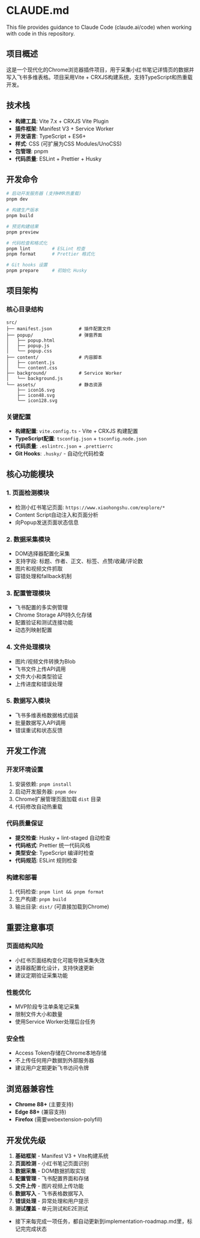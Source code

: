 # CLAUDE.md

This file provides guidance to Claude Code (claude.ai/code) when working with code in this repository.

## 项目概述

这是一个现代化的Chrome浏览器插件项目，用于采集小红书笔记详情页的数据并写入飞书多维表格。项目采用Vite + CRXJS构建系统，支持TypeScript和热重载开发。

## 技术栈

- **构建工具**: Vite 7.x + CRXJS Vite Plugin
- **插件框架**: Manifest V3 + Service Worker
- **开发语言**: TypeScript + ES6+
- **样式**: CSS (可扩展为CSS Modules/UnoCSS)
- **包管理**: pnpm
- **代码质量**: ESLint + Prettier + Husky

## 开发命令

```bash
# 启动开发服务器 (支持HMR热重载)
pnpm dev

# 构建生产版本
pnpm build

# 预览构建结果
pnpm preview

# 代码检查和格式化
pnpm lint        # ESLint 检查
pnpm format      # Prettier 格式化

# Git hooks 设置
pnpm prepare     # 初始化 Husky
```

## 项目架构

### 核心目录结构

```
src/
├── manifest.json          # 插件配置文件
├── popup/                 # 弹窗界面
│   ├── popup.html
│   ├── popup.js
│   └── popup.css
├── content/               # 内容脚本
│   ├── content.js
│   └── content.css
├── background/            # Service Worker
│   └── background.js
└── assets/                # 静态资源
    ├── icon16.svg
    ├── icon48.svg
    └── icon128.svg
```

### 关键配置

- **构建配置**: `vite.config.ts` - Vite + CRXJS 构建配置
- **TypeScript配置**: `tsconfig.json` + `tsconfig.node.json`
- **代码质量**: `.eslintrc.json` + `.prettierrc`
- **Git Hooks**: `.husky/` - 自动化代码检查

## 核心功能模块

### 1. 页面检测模块

- 检测小红书笔记页面: `https://www.xiaohongshu.com/explore/*`
- Content Script自动注入和页面分析
- 向Popup发送页面状态信息

### 2. 数据采集模块

- DOM选择器配置化采集
- 支持字段: 标题、作者、正文、标签、点赞/收藏/评论数
- 图片和视频文件抓取
- 容错处理和fallback机制

### 3. 配置管理模块

- 飞书配置的多实例管理
- Chrome Storage API持久化存储
- 配置验证和测试连接功能
- 动态列映射配置

### 4. 文件处理模块

- 图片/视频文件转换为Blob
- 飞书文件上传API调用
- 文件大小和类型验证
- 上传进度和错误处理

### 5. 数据写入模块

- 飞书多维表格数据格式组装
- 批量数据写入API调用
- 错误重试和状态反馈

## 开发工作流

### 开发环境设置

1. 安装依赖: `pnpm install`
2. 启动开发服务器: `pnpm dev`
3. Chrome扩展管理页面加载 `dist` 目录
4. 代码修改自动热重载

### 代码质量保证

- **提交检查**: Husky + lint-staged 自动检查
- **代码格式**: Prettier 统一代码风格
- **类型安全**: TypeScript 编译时检查
- **代码规范**: ESLint 规则检查

### 构建和部署

1. 代码检查: `pnpm lint && pnpm format`
2. 生产构建: `pnpm build`
3. 输出目录: `dist/` (可直接加载到Chrome)

## 重要注意事项

### 页面结构风险

- 小红书页面结构变化可能导致采集失效
- 选择器配置化设计，支持快速更新
- 建议定期验证采集功能

### 性能优化

- MVP阶段专注单条笔记采集
- 限制文件大小和数量
- 使用Service Worker处理后台任务

### 安全性

- Access Token存储在Chrome本地存储
- 不上传任何用户数据到外部服务器
- 建议用户定期更新飞书访问令牌

## 浏览器兼容性

- **Chrome 88+** (主要支持)
- **Edge 88+** (兼容支持)
- **Firefox** (需要webextension-polyfill)

## 开发优先级

1. **基础框架** - Manifest V3 + Vite构建系统
2. **页面检测** - 小红书笔记页面识别
3. **数据采集** - DOM数据抓取实现
4. **配置管理** - 飞书配置界面和存储
5. **文件上传** - 图片视频上传功能
6. **数据写入** - 飞书表格数据写入
7. **错误处理** - 异常处理和用户提示
8. **测试覆盖** - 单元测试和E2E测试

- 接下来每完成一项任务，都自动更新到implementation-roadmap.md里，标记完完成状态
